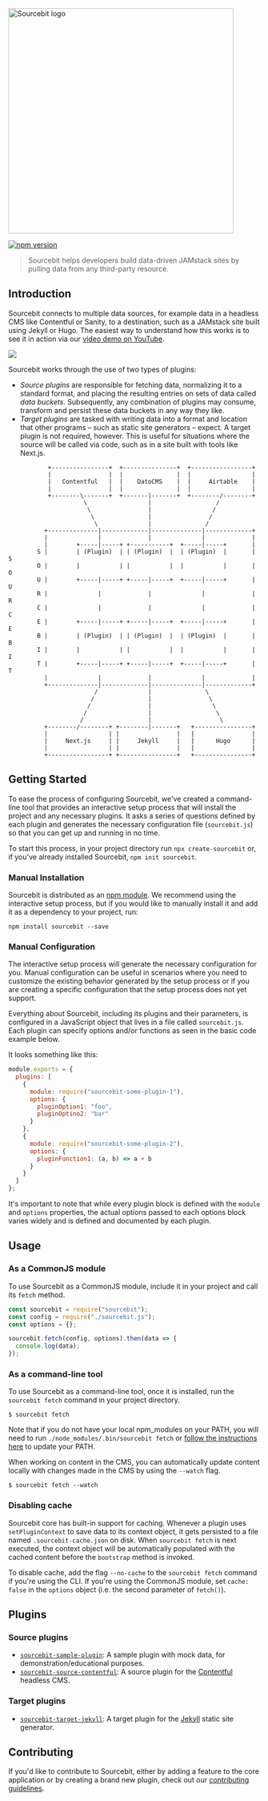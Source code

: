 <img alt="Sourcebit logo" src="https://raw.githubusercontent.com/stackbithq/sourcebit/master/Sourcebit.svg?sanitize=true" width="450">

[![npm version](https://badge.fury.io/js/sourcebit.svg)](https://badge.fury.io/js/sourcebit)

> Sourcebit helps developers build data-driven JAMstack sites by pulling data from any third-party resource.

## Introduction

Sourcebit connects to multiple data sources, for example data in a headless CMS like Contentful or Sanity, to a destination, such as a JAMstack site built using Jekyll or Hugo. The easiest way to understand how this works is to see it in action via our [video demo on YouTube](https://www.youtube.com/watch?v=BrZbWMXB4TQ).

[![](https://img.youtube.com/vi/fPvfeP1lzTY/0.jpg)](https://www.youtube.com/watch?v=fPvfeP1lzTY)

Sourcebit works through the use of two types of plugins:

- _Source plugins_ are responsible for fetching data, normalizing it to a standard format, and placing the resulting entries on sets of data called _data buckets_. Subsequently, any combination of plugins may consume, transform and persist these data buckets in any way they like.
- _Target plugins_ are tasked with writing data into a format and location that other programs – such as static site generators – expect. A target plugin is not required, however. This is useful for situations where the source will be called via code, such as in a site built with tools like Next.js.

```
           +----------------+  +---------------+  +-----------------+
           |                |  |               |  |                 |
           |   Contentful   |  |    DatoCMS    |  |     Airtable    |
           |                |  |               |  |                 |
           +--------\-------+  +-------|-------+  +--------/--------+
                     \                 |                  /
                      \                |                 /
                       \               |                /
                        \              |               /
          +--------------|-------------|--------------|-------------+
          |              |             |              |             |
          |        +-----|-----+ +-----------+  +-----|-----+       |
        S |        | (Plugin)  | | (Plugin)  |  | (Plugin)  |       | S
        O |        |           | |           |  |           |       | O
        U |        +-----|-----+ +-----|-----+  +-----|-----+       | U
        R |              |             |              |             | R
        C |              |             |              |             | C
        E |        +-----|-----+ +-----|-----+  +-----|-----+       | E
        B |        | (Plugin)  | | (Plugin)  |  | (Plugin)  |       | B
        I |        |           | |           |  |           |       | I
        T |        +-----|-----+ +-----|-----+  +-----|-----+       | T
          |              |             |              |             |
          +--------------|-------------|--------------|-------------+
                        /              |               \
                       /               |                \
                      /                |                 \
                     /                 |                  \
                    /                  |                   \
          +--------/--------+ +--------|-------+   +----------------+
          |                 | |                |   |                |
          |     Next.js     | |     Jekyll     |   |      Hugo      |
          |                 | |                |   |                |
          +-----------------+ +----------------+   +----------------+

```

## Getting Started

To ease the process of configuring Sourcebit, we've created a command-line tool that provides an interactive setup process that will install the project and any necessary plugins. It asks a series of questions defined by each plugin and generates the necessary configuration file (`sourcebit.js`) so that you can get up and running in no time.

To start this process, in your project directory run `npx create-sourcebit` or, if you've already installed Sourcebit, `npm init sourcebit`.

### Manual Installation

Sourcebit is distributed as an [npm module](https://www.npmjs.com/package/sourcebit). We recommend using the interactive setup process, but if you would like to manually install it and add it as a dependency to your project, run:

```
npm install sourcebit --save
```

### Manual Configuration

The interactive setup process will generate the necessary configuration for you. Manual configuration can be useful in scenarios where you need to customize the existing behavior generated by the setup process or if you are creating a specific configuration that the setup process does not yet support.

Everything about Sourcebit, including its plugins and their parameters, is configured in a JavaScript object that lives in a file called `sourcebit.js`. Each plugin can specify options and/or functions as seen in the basic code example below.

It looks something like this:

```js
module.exports = {
  plugins: [
    {
      module: require("sourcebit-some-plugin-1"),
      options: {
        pluginOption1: "foo",
        pluginOptino2: "bar"
      }
    },
    {
      module: require("sourcebit-some-plugin-2"),
      options: {
        pluginFunction1: (a, b) => a + b
      }
    }
  ]
};
```

It's important to note that while every plugin block is defined with the `module` and `options` properties, the actual options passed to each options block varies widely and is defined and documented by each plugin.

## Usage

### As a CommonJS module

To use Sourcebit as a CommonJS module, include it in your project and call its `fetch` method.

```js
const sourcebit = require("sourcebit");
const config = require("./sourcebit.js");
const options = {};

sourcebit.fetch(config, options).then(data => {
  console.log(data);
});
```

### As a command-line tool

To use Sourcebit as a command-line tool, once it is installed, run the `sourcebit fetch` command in your project directory.

```
$ sourcebit fetch
```

Note that if you do not have your local npm_modules on your PATH, you will need to run `./node_modules/.bin/sourcebit fetch` or [follow the instructions here](https://coderwall.com/p/i5z1cg/automatically-update-path-with-proper-node_modules-bin) to update your PATH.

When working on content in the CMS, you can automatically update content locally with changes made in the CMS by using the `--watch` flag.

```
$ sourcebit fetch --watch
```

### Disabling cache

Sourcebit core has built-in support for caching. Whenever a plugin uses `setPluginContext` to save data to its context object, it gets persisted to a file named `.sourcebit-cache.json` on disk. When `sourcebit fetch` is next executed, the context object will be automatically populated with the cached content before the `bootstrap` method is invoked.

To disable cache, add the flag `--no-cache` to the `sourcebit fetch` command if you're using the CLI. If you're using the CommonJS module, set `cache: false` in the `options` object (i.e. the second parameter of `fetch()`).

## Plugins

### Source plugins

- [`sourcebit-sample-plugin`](http://npmjs.com/package/sourcebit-sample-plugin): A sample plugin with mock data, for demonstration/educational purposes.
- [`sourcebit-source-contentful`](http://npmjs.com/package/sourcebit-source-contentful): A source plugin for the [Contentful](https://www.contentful.com/) headless CMS.

### Target plugins

- [`sourcebit-target-jekyll`](http://npmjs.com/package/sourcebit-target-jekyll): A target plugin for the [Jekyll](https://www.jekyllrb.com/) static site generator.

## Contributing

If you'd like to contribute to Sourcebit, either by adding a feature to the core application or by creating a brand new plugin, check out our [contributing guidelines](https://github.com/stackbithq/sourcebit/blob/master/CONTRIBUTING.md).
